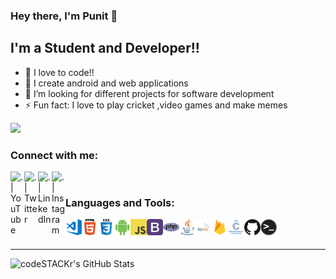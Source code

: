 ### Hey there, I'm Punit 👋


## I'm a Student and Developer!!

- 👯 I love to code!!
- 🌱 I create android and web applications
- 🔭 I’m looking for different projects for software development
- ⚡ Fun fact: I love to play cricket ,video games and make memes 

<img src="https://miro.medium.com/max/1360/1*IRGHmiGsa16stedQvIaZfw.gif"  />

### Connect with me:

[<img align="left" alt=". | YouTube" width="22px" src="https://cdn.jsdelivr.net/npm/simple-icons@v3/icons/facebook.svg" />][facebook]
[<img align="left" alt=". | Twitter" width="22px" src="https://cdn.jsdelivr.net/npm/simple-icons@v3/icons/twitter.svg" />][twitter]
[<img align="left" alt=". | LinkedIn" width="22px" src="https://cdn.jsdelivr.net/npm/simple-icons@v3/icons/linkedin.svg" />][linkedin]
[<img align="left" alt=". | Instagram" width="22px" src="https://cdn.jsdelivr.net/npm/simple-icons@v3/icons/instagram.svg" />][instagram]

<br />

### Languages and Tools:

[<img align="left" alt="Visual Studio Code" width="26px" src="https://raw.githubusercontent.com/github/explore/80688e429a7d4ef2fca1e82350fe8e3517d3494d/topics/visual-studio-code/visual-studio-code.png" />][home]
[<img align="left" alt="HTML5" width="26px" src="https://raw.githubusercontent.com/github/explore/80688e429a7d4ef2fca1e82350fe8e3517d3494d/topics/html/html.png" />][home]
[<img align="left" alt="CSS3" width="26px" src="https://raw.githubusercontent.com/github/explore/80688e429a7d4ef2fca1e82350fe8e3517d3494d/topics/css/css.png" />][home]
[<img align="left" alt="Android" width="26px" src="https://raw.githubusercontent.com/github/explore/80688e429a7d4ef2fca1e82350fe8e3517d3494d/topics/android/android.png" />][home]
[<img align="left" alt="JavaScript" width="26px" src="https://raw.githubusercontent.com/github/explore/80688e429a7d4ef2fca1e82350fe8e3517d3494d/topics/javascript/javascript.png" />][home]
[<img align="left" alt="Bootstrap4" width="26px" src="https://raw.githubusercontent.com/github/explore/80688e429a7d4ef2fca1e82350fe8e3517d3494d/topics/bootstrap/bootstrap.png" />][home]
[<img align="left" alt="PHP7" width="26px" src="https://raw.githubusercontent.com/github/explore/80688e429a7d4ef2fca1e82350fe8e3517d3494d/topics/php/php.png" />][home]
[<img align="left" alt="java" width="26px" src="https://raw.githubusercontent.com/github/explore/80688e429a7d4ef2fca1e82350fe8e3517d3494d/topics/java/java.png" />][home]
[<img align="left" alt="MySQL" width="26px" src="https://raw.githubusercontent.com/github/explore/80688e429a7d4ef2fca1e82350fe8e3517d3494d/topics/mysql/mysql.png" />][home]
[<img align="left" alt="Firebase" width="26px" src="https://raw.githubusercontent.com/github/explore/80688e429a7d4ef2fca1e82350fe8e3517d3494d/topics/firebase/firebase.png" />][home]
[<img align="left" alt="C" width="26px" src="https://raw.githubusercontent.com/github/explore/80688e429a7d4ef2fca1e82350fe8e3517d3494d/topics/c/c.png" />][home]
[<img align="left" alt="GitHub" width="26px" src="https://raw.githubusercontent.com/github/explore/78df643247d429f6cc873026c0622819ad797942/topics/github/github.png" />][home]
[<img align="left" alt="Terminal" width="26px" src="https://raw.githubusercontent.com/github/explore/80688e429a7d4ef2fca1e82350fe8e3517d3494d/topics/terminal/terminal.png" />][home]

<br />
<br />

---
  
  <img align="left" alt="codeSTACKr's GitHub Stats" src="https://github-readme-stats.codestackr.vercel.app/api?username=T1NUP&&&show_icons=true&title_color=ffffff&icon_color=bb2acf&text_color=daf7dc&bg_color=151515" />

[home]: #
[twitter]: https://twitter.com/Pun_IT_
[instagram]: https://www.instagram.com/punit.__
[linkedin]: https://www.linkedin.com/in/punitkm/
[facebook]: #

